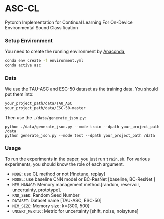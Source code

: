 # ASC-CL
Pytorch Implementation for Continual Learning For On-Device Environmental Sound Classification

### Setup Environment

You need to create the running environment by [Anaconda](https://www.anaconda.com/),

```bash
conda env create -f environment.yml
conda active asc
```

### Data

We use the TAU-ASC and ESC-50 dataset as the training data.
You should put them into:

```bash
your_project_path/data/TAU_ASC
your_project_path/data/ESC-50-master
```

Then use the `./data/generate_json.py`:

```bath
python ./data/generate_json.py --mode train --dpath your_project_path /data
python generate_json.py --mode test --dpath your_project_path /data
```

### Usage

To run the experiments in the paper, you just run `train.sh`.
For various experiments, you should know the role of each argument.

- `MODE`: use CL method or not [finetune, replay]
- `MODEL`: use baseline CNN model or BC-ResNet  [baseline, BC-ResNet ]
- `MEM_MANAGE`: Memory management method.[random, reservoir, uncertainty, prototype].
- `RND_SEED`: Random Seed Number
- `DATASET`: Dataset name [TAU-ASC, ESC-50]
- `MEM_SIZE`: Memory size: k={300, 500}
- `UNCERT_MERTIC`: Metric for uncertainty [shift, noise, noisytune]
